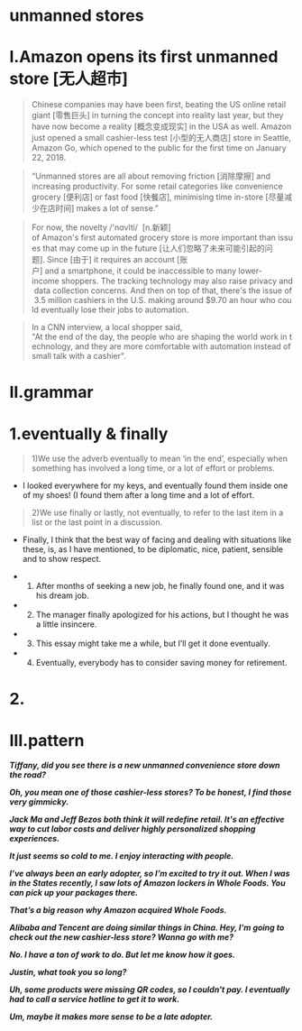 # unmanned stores
# I.Amazon opens its first unmanned store [无人超市]
> Chinese companies may have been first, beating the US online retail giant [零售巨头] in turning the concept into reality last year, but they have now become a reality [概念变成现实] in the USA as well. Amazon just opened a small cashier-less test [小型的无人商店] store in Seattle, Amazon Go, which opened to the public for the first time on January 22, 2018.

> “Unmanned stores are all about removing friction [消除摩擦] and increasing productivity. For some retail categories like convenience grocery [便利店] or fast food [快餐店], minimising time in-store [尽量减少在店时间]  makes a lot of sense.”

>  For now, the novelty /'nɑvlti/  [n.新颖] of Amazon's first automated grocery store is more important than issues that may come up in the future [让人们忽略了未来可能引起的问题]. Since [由于] it requires an account [账户] and a smartphone, it could be inaccessible to many lower-income shoppers. The tracking technology may also raise privacy and data collection concerns. And then on top of that, there's the issue of 3.5 million cashiers in the U.S. making around $9.70 an hour who could eventually lose their jobs to automation.

> In a CNN interview, a local shopper said, "At the end of the day, the people who are shaping the world work in technology, and they are more comfortable with automation instead of small talk with a cashier".

# II.grammar
# 1.eventually & finally
> 1)We use the adverb eventually to mean ‘in the end’, especially when something has involved a long time, or a lot of effort or problems.

- I looked everywhere for my keys, and eventually found them inside one of my shoes! (I found them after a long time and a lot of effort.

> 2)We use finally or lastly, not eventually, to refer to the last item in a list or the last point in a discussion.

- Finally, I think that the best way of facing and dealing with situations like these, is, as I have mentioned, to be diplomatic, nice, patient, sensible and to show respect.

- 1. After months of seeking a new job, he finally found one, and it was his dream job.

- 2. The manager finally apologized for his actions, but I thought he was a little insincere.

- 3. This essay might take me a while, but I’ll get it done eventually.

- 4. Eventually, everybody has to consider saving money for retirement.

# 2.







# III.pattern
***Tiffany, did you see there is a new unmanned convenience store down the road?***

***Oh, you mean one of those cashier-less stores? To be honest, I find those very gimmicky.***

***Jack Ma and Jeff Bezos both think it will redefine retail. It's an effective way to cut labor costs and deliver highly personalized shopping experiences.***

***It just seems so cold to me. I enjoy interacting with people.***

***I’ve always been an early adopter, so I’m excited to try it out. When I was in the States recently, I saw lots of Amazon lockers in Whole Foods. You can pick up your packages there.***

***That’s a big reason why Amazon acquired Whole Foods.***

***Alibaba and Tencent are doing similar things in China. Hey, I'm going to check out the new cashier-less store? Wanna go with me?***

***No. I have a ton of work to do. But let me know how it goes.***

***Justin, what took you so long?***

***Uh, some products were missing QR codes, so I couldn't pay. I eventually had to call a service hotline to get it to work.***

***Um, maybe it makes more sense to be a late adopter.***